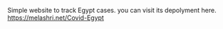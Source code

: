 Simple website to track Egypt cases. 
you can visit its depolyment here. 
https://melashri.net/Covid-Egypt
